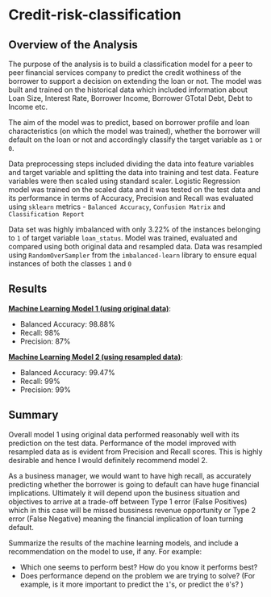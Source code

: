 # Credit-risk-classification
 

## Overview of the Analysis


The purpose of the analysis is to build a classification model for a peer to peer financial services company to predict the credit wothiness of the borrower to support a decision on extending the loan or not. The model was built and trained on the historical data which included information about Loan Size, Interest Rate, Borrower Income, Borrower GTotal Debt, Debt to Income etc.

The aim of the model was to predict, based on borrower profile and loan characteristics (on which the model was trained), whether the  borrower will default on the loan or not and  accordingly classify the target variable as  `1` or `0`.

Data preprocessing steps included dividing the data into feature variables and target variable and splitting the data into training and test data. Feature variables were  then scaled using standard scaler. Logistic Regression model  was trained on the scaled data and it was tested on the test data and its performance in terms of Accuracy, Precision and Recall  was evaluated using `sklearn` metrics - `Balanced Accuracy`, `Confusion Matrix` and `Classification Report`

Data set was highly imbalanced with only 3.22% of the instances belonging to `1` of target variable `loan_status`. Model was trained, evaluated and compared using both original data and resampled data. Data was resampled using `RandomOverSampler`  from the `imbalanced-learn` library to ensure equal instances of both the classes `1` and `0`


## Results

**<u>Machine Learning Model 1 (using original data)</u>**:

* Balanced Accuracy: 98.88%
* Recall: 98%
* Precision: 87%

**<u>Machine Learning Model 2 (using resampled data)</u>**:

* Balanced Accuracy: 99.47%
* Recall: 99%
* Precision: 99%


## Summary

Overall model 1 using original data performed reasonably well with its prediction on the test data. Performance of the model improved with resampled data as is evident from Precision and Recall scores. This is highly desirable and hence I would definitely recommend model 2. 

As a business manager, we would want to have high recall, as accurately predicting whether the borrower is going to default can have huge financial implications. Ultimately it will depend upon the business situation and objectives to arrive at a trade-off between Type 1 error (False Positives) which in this case will be missed bussiness revenue opportunity or Type 2 error (False Negative) meaning the financial implication of loan turning default.

Summarize the results of the machine learning models, and include a recommendation on the model to use, if any. For example:
* Which one seems to perform best? How do you know it performs best?
* Does performance depend on the problem we are trying to solve? (For example, is it more important to predict the `1`'s, or predict the `0`'s? )


